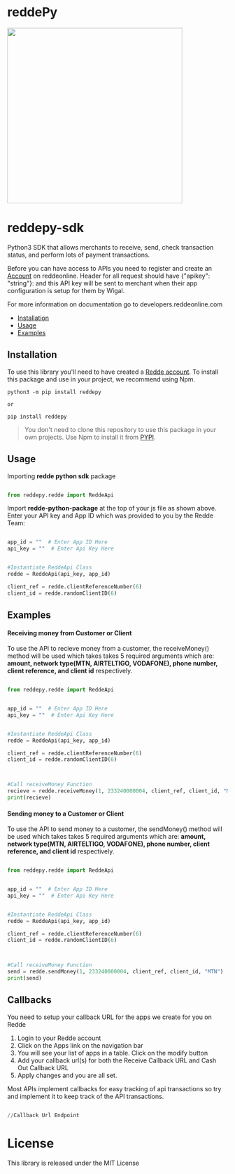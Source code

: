 # reddePy
<img src="https://www.reddeonline.com/assets/images/redde-logo.png" width=400>


# reddepy-sdk
Python3 SDK that allows merchants to receive, send, check transaction status, and perform lots of payment transactions.

Before you can have access to APIs you need to register and create an [Account](https://app.reddeonline.com/register) on reddeonline. Header for all request should have {"apikey": "string"}: and this API key will be sent to merchant when their app configuration is setup for them by Wigal.

For more information on documentation go to developers.reddeonline.com

* [Installation](#installation)
* [Usage](#usage)
* [Examples](#examples)

## Installation
To use this library you'll need to have created a [Redde account](https://app.reddeonline.com/register).                     To install this package and use in your project, we recommend using Npm.

```
python3 -m pip install reddepy

or 

pip install reddepy
```
>You don't need to clone this repository to use this package in your own projects. Use Npm to install it from [PYPI](https://pypi.org/project/reddepy/).

## Usage

Importing **redde python sdk** package

```python

from reddepy.redde import ReddeApi

```

Import **redde-python-package** at the top of your js file as shown above. Enter your API key and App ID which was provided to you by the Redde Team:

```python

app_id = ""  # Enter App ID Here
api_key = ""  # Enter Api Key Here


#Instantiate ReddeApi Class
redde = ReddeApi(api_key, app_id)

client_ref = redde.clientReferenceNumber(6)
client_id = redde.randomClientID(6)


``` 


## Examples

#### Receiving money from Customer or Client

To use the API to recieve money from a customer, the receiveMoney() method will be used which takes takes 5 required arguments which are: **amount, network type(MTN, AIRTELTIGO, VODAFONE), phone number, client reference, and client id** respectively.

```python

from reddepy.redde import ReddeApi


app_id = ""  # Enter App ID Here
api_key = ""  # Enter Api Key Here


#Instantiate ReddeApi Class
redde = ReddeApi(api_key, app_id)

client_ref = redde.clientReferenceNumber(6)
client_id = redde.randomClientID(6)



#Call receiveMoney Function 
recieve = redde.receiveMoney(1, 233240000004, client_ref, client_id, "MTN")
print(recieve)

```


#### Sending money to a Customer or Client

To use the API to send money to a customer, the sendMoney() method will be used which takes takes 5 required arguments which are: **amount, network type(MTN, AIRTELTIGO, VODAFONE), phone number, client reference, and client id** respectively.

```python

from reddepy.redde import ReddeApi


app_id = ""  # Enter App ID Here
api_key = ""  # Enter Api Key Here


#Instantiate ReddeApi Class
redde = ReddeApi(api_key, app_id)

client_ref = redde.clientReferenceNumber(6)
client_id = redde.randomClientID(6)



#Call receiveMoney Function 
send = redde.sendMoney(1, 233240000004, client_ref, client_id, "MTN")
print(send)

```

## Callbacks

You need to setup your callback URL for the apps we create for you on Redde

1. Login to your Redde account
2. Click on the Apps link on the navigation bar
3. You will see your list of apps in a table. Click on the modify button
4. Add your callback url(s) for both the Receive Callback URL and Cash Out Callback URL
5. Apply changes and you are all set.

Most APIs implement callbacks for easy tracking of api transactions so try and implement it to keep track of the API transactions.
```python

//Callback Url Endpoint

```

# License
This library is released under the MIT License
